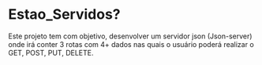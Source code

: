 # Estao_Servidos?
Este projeto tem com objetivo, desenvolver um servidor json (Json-server) onde irá conter 3 rotas com 4+ dados nas quais o usuário poderá realizar o GET, POST, PUT, DELETE.
